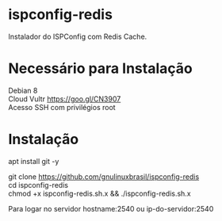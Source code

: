 # ispconfig-redis

Instalador do ISPConfig com Redis Cache.

# Necessário para Instalação

Debian 8<br>
Cloud Vultr https://goo.gl/CN3907 <br>
Acesso SSH com privilégios root<br>

# Instalação

apt install git -y <br>

git clone https://github.com/gnulinuxbrasil/ispconfig-redis <br>
cd ispconfig-redis<br>
chmod +x ispconfig-redis.sh.x && ./ispconfig-redis.sh.x<br>

Para logar no servidor hostname:2540 ou ip-do-servidor:2540<br>
